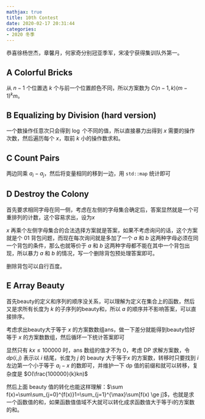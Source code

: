 ```yaml
---
mathjax: true
title: 10th Contest
date: 2020-02-17 20:31:44
categories:
- 2020 冬季
---
```


恭喜徐杨世杰，章馨月，何家奇分别冠亚季军，宋凌宁获得集训队外第一。

## A Colorful Bricks

从 $n-1$ 个位置选 $k$ 个与前一个位置颜色不同，所以方案数为 $C(n-1,k)(m-1)^km$。

## B Equalizing by Division (hard version)

一个数操作任意次只会得到 $\log$ 个不同的值，所以直接暴力出得到 $x$ 需要的操作次数，然后遍历每个 $x$，取前 $k$ 小的操作数求和。

## C Count Pairs

两边同乘 $a_i-a_j$，然后将变量相同的移到一边，用 `std::map` 统计即可

## D Destroy the Colony

首先要求相同字母在同一侧，考虑在左侧的字母集合确定后，答案显然就是一个可重排列的计数，这个容易求出，设为$x$

$x$ 再乘个左侧字母集合的合法选择方案就是答案，如果不考虑询问的话，这个方案就是个 $01$ 背包问题，而现在每次询问就是多加了一个 $a$ 和 $b$ 这两种字母必须在同一个背包的条件，那么也就等价于 $a$ 和 $b$ 这两种字母都不能在其中一个背包出现，所以暴力 $a$ 和 $b$ 的情况，写一个删除背包预处理答案即可。

删除背包可以自行百度。

## E Array Beauty

首先beauty的定义和序列的顺序没关系，可以理解为定义在集合上的函数，然后又是求所有长度为 $k$ 的子序列的beauty和，所以 $a$ 的顺序并不影响答案，可以直接排序。

考虑求出beauty大于等于 $x$ 的方案数数组ans，做一下差分就能得到beauty恰好等于 $x$ 的方案数数组，然后循环一下统计答案即可

显然只有 $kx\le 100000$ 时，ans 数组的值才不为 $0$，考虑 DP 求解方案数，令 $dp(i,j)$ 表示以 $i$ 结尾，长度为 $j$ 的 beauty 大于等于$x$ 的方案数，转移时只要找到 $i$ 左边第一个小于等于 $a_i-x$ 的数即可，并维护一下 dp 值的前缀和就可以转移，复杂度是 $O(\frac{100000}{k}kn)$

然后上面 beauty 值的转化也能这样理解：$\sum f(x)=\sum\sum_{j=0}^{f(x)}1=\sum_{j=1}^{\max}\sum[f(x) \ge j]$，也就是求一个函数值的和，如果函数值值域不大就可以转化成求函数值大于等于$i$的方案数的和。
